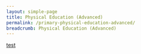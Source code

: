 ```yaml
---
layout: simple-page
title: Physical Education (Advanced)
permalink: /primary-physical-education-advanced/
breadcrumb: Physical Education (Advanced)
---
```

[test](/placeholder-primary-physical-education-advanced/)
